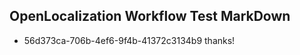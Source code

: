 ## OpenLocalization Workflow Test MarkDown
* 56d373ca-706b-4ef6-9f4b-41372c3134b9 
thanks!<!--HONumber=Mar16_HO2-->

